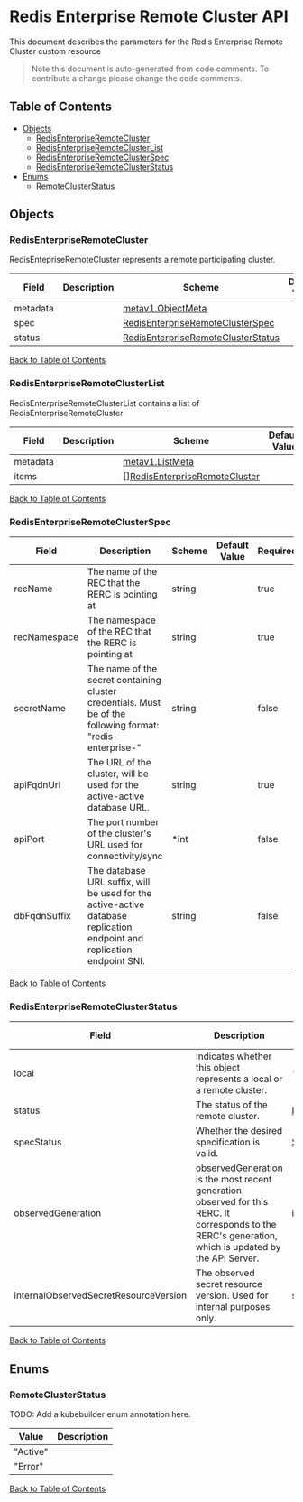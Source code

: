 # Redis Enterprise Remote Cluster API
This document describes the parameters for the Redis Enterprise Remote Cluster custom resource
> Note this document is auto-generated from code comments. To contribute a change please change the code comments.
## Table of Contents
* [Objects](#objects)
  * [RedisEnterpriseRemoteCluster](#redisenterpriseremotecluster)
  * [RedisEnterpriseRemoteClusterList](#redisenterpriseremoteclusterlist)
  * [RedisEnterpriseRemoteClusterSpec](#redisenterpriseremoteclusterspec)
  * [RedisEnterpriseRemoteClusterStatus](#redisenterpriseremoteclusterstatus)
* [Enums](#enums)
  * [RemoteClusterStatus](#remoteclusterstatus)
## Objects

### RedisEnterpriseRemoteCluster
RedisEntepriseRemoteCluster represents a remote participating cluster.

| Field | Description | Scheme | Default Value | Required |
| ----- | ----------- | ------ | -------- | -------- |
| metadata |  | [metav1.ObjectMeta](https://kubernetes.io/docs/reference/generated/kubernetes-api/v1.24/#objectmeta-v1-meta) |  | false |
| spec |  | [RedisEnterpriseRemoteClusterSpec](#redisenterpriseremoteclusterspec) |  | false |
| status |  | [RedisEnterpriseRemoteClusterStatus](#redisenterpriseremoteclusterstatus) |  | false |
[Back to Table of Contents](#table-of-contents)

### RedisEnterpriseRemoteClusterList
RedisEnterpriseRemoteClusterList contains a list of RedisEnterpriseRemoteCluster

| Field | Description | Scheme | Default Value | Required |
| ----- | ----------- | ------ | -------- | -------- |
| metadata |  | [metav1.ListMeta](https://kubernetes.io/docs/reference/generated/kubernetes-api/v1.24/#listmeta-v1-meta) |  | false |
| items |  | [][RedisEnterpriseRemoteCluster](#redisenterpriseremotecluster) |  | true |
[Back to Table of Contents](#table-of-contents)

### RedisEnterpriseRemoteClusterSpec


| Field | Description | Scheme | Default Value | Required |
| ----- | ----------- | ------ | -------- | -------- |
| recName | The name of the REC that the RERC is pointing at | string |  | true |
| recNamespace | The namespace of the REC that the RERC is pointing at | string |  | true |
| secretName | The name of the secret containing cluster credentials. Must be of the following format: "redis-enterprise-<RERC name>" | string |  | false |
| apiFqdnUrl | The URL of the cluster, will be used for the active-active database URL. | string |  | true |
| apiPort | The port number of the cluster's URL used for connectivity/sync | *int |  | false |
| dbFqdnSuffix | The database URL suffix, will be used for the active-active database replication endpoint and replication endpoint SNI. | string |  | false |
[Back to Table of Contents](#table-of-contents)

### RedisEnterpriseRemoteClusterStatus


| Field | Description | Scheme | Default Value | Required |
| ----- | ----------- | ------ | -------- | -------- |
| local | Indicates whether this object represents a local or a remote cluster. | *bool |  | false |
| status | The status of the remote cluster. | [RemoteClusterStatus](#remoteclusterstatus) |  | false |
| specStatus | Whether the desired specification is valid. | [SpecStatusName](#specstatusname) |  | false |
| observedGeneration | observedGeneration is the most recent generation observed for this RERC. It corresponds to the RERC's generation, which is updated by the API Server. | int64 |  | false |
| internalObservedSecretResourceVersion | The observed secret resource version. Used for internal purposes only. | string |  | false |
[Back to Table of Contents](#table-of-contents)
## Enums

### RemoteClusterStatus
TODO: Add a kubebuilder enum annotation here.

| Value | Description |
| ----- | ----------- |
| "Active" |  |
| "Error" |  |
[Back to Table of Contents](#table-of-contents)
